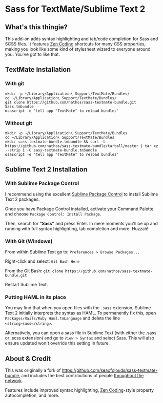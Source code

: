 # Sass for TextMate/Sublime Text 2

## What's this thingie?

This add-on adds syntax highlighting and tab/code completion for Sass and SCSS files. It features [Zen Coding](http://code.google.com/p/zen-coding/) shortcuts for many CSS properties, making you look like some kind of stylesheet wizard to everyone around you. You've got to like that.

## TextMate Installation

### With git

    mkdir -p ~/Library/Application\ Support/TextMate/Bundles/
    cd ~/Library/Application\ Support/TextMate/Bundles/
    git clone https://github.com/nathos/sass-textmate-bundle.git Sass.tmbundle
    osascript -e 'tell app "TextMate" to reload bundles'

### Without git
    mkdir -p ~/Library/Application\ Support/TextMate/Bundles
    cd ~/Library/Application\ Support/TextMate/Bundles
    mkdir sass-textmate-bundle.tmbundle && curl -L https://github.com/nathos/sass-textmate-bundle/tarball/master | tar xz --strip 1 -C sass-textmate-bundle.tmbundle
    osascript -e 'tell app "TextMate" to reload bundles'

## Sublime Text 2 Installation

### With Sublime Package Control

I recommend using the excellent [Sublime Package Control](http://wbond.net/sublime_packages/package_control) to install Sublime Text 2 packages.

Once you have Package Control installed, activate your Command Palette and choose ```Package Control: Install Package```.

Then, search for **"Sass"** and press Enter. In mere moments you'll be up and running with full syntax highlighting, tab completion and more. Huzzah!

### With Git (Windows)

From within Sublime Text go to:
```Preferences > Browse Packages...```

Right-click and select:
```Git Bash Here```

From the Git Bash: 
```git clone https://github.com/nathos/sass-textmate-bundle.git```

Restart Sublime Text.
    
### Putting HAML in its place

You may find that when you open files with the `.sass` extension, Sublime Text 2 initially interprets the syntax as HAML. To permanently fix this, open `Packages/Rails/Ruby Haml.tmLanguage` and delete the line `<string>sass</string>`.

Alternatively, you can open a sass file in Sublime Text (with either the .sass or .scss extension) and go to ```View > Syntax``` and select Sass. This will also ensure updated won't override this setting in future.

## About & Credit
This was originally a fork of <https://github.com/seaofclouds/sass-textmate-bundle>, and includes the best contributions of people [throughout the network](https://github.com/nathos/sass-textmate-bundle/network).

Features include improved syntax highlighting, [Zen Coding](http://code.google.com/p/zen-coding/)-style property autocompletion, and more.

